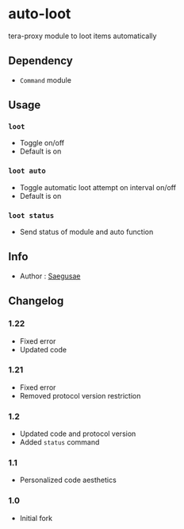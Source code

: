 # auto-loot
tera-proxy module to loot items automatically

## Dependency
- `Command` module

## Usage
### `loot`
- Toggle on/off
- Default is on
### `loot auto`
- Toggle automatic loot attempt on interval on/off
- Default is on
### `loot status`
- Send status of module and auto function

## Info
- Author : [Saegusae](https://github.com/Saegusae)

## Changelog 
### 1.22
- Fixed error
- Updated code
### 1.21
- Fixed error
- Removed protocol version restriction
### 1.2
- Updated code and protocol version
- Added `status` command
### 1.1
- Personalized code aesthetics
### 1.0
- Initial fork
